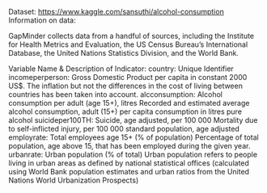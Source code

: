 
Dataset: https://www.kaggle.com/sansuthi/alcohol-consumption
Information on data:

GapMinder collects data from a handful of sources, including the Institute for Health Metrics and Evaluation, the US Census Bureau’s International Database, the United Nations Statistics Division, and the World Bank.

Variable Name & Description of Indicator:
country: Unique Identifier
incomeperperson: Gross Domestic Product per capita in constant 2000 US$. The inflation but not the differences in the cost of living between countries has been taken into account.
alcconsumption: Alcohol consumption per adult (age 15+), litres Recorded and estimated average alcohol consumption, adult (15+) per capita consumption in litres pure alcohol
suicideper100TH: Suicide, age adjusted, per 100 000 Mortality due to self-inflicted injury, per 100 000 standard population, age adjusted
employrate: Total employees age 15+ (% of population) Percentage of total population, age above 15, that has been employed during the given year.
urbanrate: Urban population (% of total) Urban population refers to people living in urban areas as defined by national statistical offices (calculated using World Bank population estimates and urban ratios from the United Nations World Urbanization Prospects)

